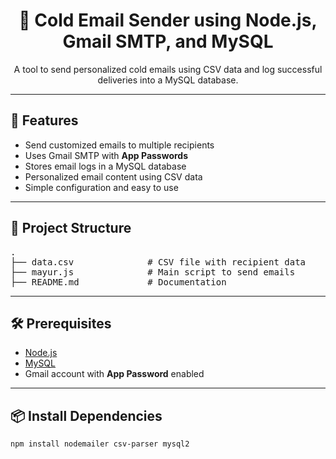<h1 align="center">📧 Cold Email Sender using Node.js, Gmail SMTP, and MySQL</h1>

<p align="center">A tool to send personalized cold emails using CSV data and log successful deliveries into a MySQL database.</p>

---

## 🔧 Features

<ul>
  <li>Send customized emails to multiple recipients</li>
  <li>Uses Gmail SMTP with <strong>App Passwords</strong></li>
  <li>Stores email logs in a MySQL database</li>
  <li>Personalized email content using CSV data</li>
  <li>Simple configuration and easy to use</li>
</ul>

---

## 📁 Project Structure

<pre>
.
├── data.csv              # CSV file with recipient data
├── mayur.js              # Main script to send emails
├── README.md             # Documentation
</pre>

---

## 🛠️ Prerequisites

<ul>
  <li><a href="https://nodejs.org/">Node.js</a></li>
  <li><a href="https://www.mysql.com/">MySQL</a></li>
  <li>Gmail account with <strong>App Password</strong> enabled</li>
</ul>

---

## 📦 Install Dependencies

```bash
npm install nodemailer csv-parser mysql2
